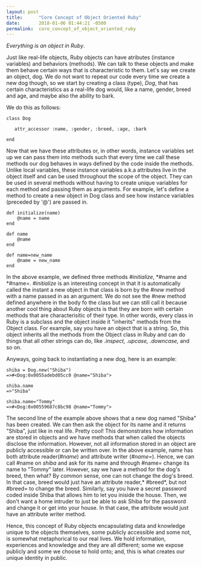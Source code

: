 ```yaml
---
layout: post
title:      "Core Concept of Object Oriented Ruby"
date:       2018-01-06 01:44:21 -0500
permalink:  core_concept_of_object_oriented_ruby
---
```


*Everything is an object in Ruby*. 

Just like real-life objects, Ruby objects can have atributes (instance variables) and behaviors (methods). We can talk to these objects and make them behave certain ways that is characteristic to them. Let's say we create an object, dog. We do not want to repeat our code every time we create a new dog though, so we start by creating a class (type), *Dog*, that has certain characteristics as a real-life dog would, like a name, gender, breed and age, and maybe also the ability to bark. 

We do this as follows:
```
class Dog

   attr_accessor :name, :gender, :breed, :age, :bark

end
```
Now that we have these attributes or, in other words, instance variables set up we can pass them into methods such that every time we call these methods our dog behaves in ways defined by the code inside the methods. Unlike local variables, these instance variables a.k.a attributes live in the object itself and can be used throughout the scope of the object. They can be used in several methods without having to create unique variables for each method and passing them as  arguments. For example, let's define a method to create a new object in Dog class and see how instance variables (preceded by '@') are passed in.

```
def initialize(name)
    @name = name
end

def name
    @name
end		

def name=new_name
    @name = new_name
end
```
In the above example, we defined three methods *#initialize*, *#name and *#name=. *#initialize* is an interesting concept in that it is automatically called the instant a new object in that class is born  by the *#new* method with a name passed in as an argument. We do not see the #new method defined anywhere in the body fo the class but we can still call it because another cool thing about Ruby objects is that they are born with certain methods that are characterisitic of their type. In other words, every class in Ruby is a subclass and the object inside it "inherits" methods from the Object class. For example, say you have an object that is a string. So, this object inherits all the methods from the Object class in Ruby and can do things that all other strings can do, like *.inspect, .upcase, .downcase,* and so on.

Anyways, going back to instantiating a new dog, here is an example: 

```
shiba = Dog.new("Shiba")
=>#<Dog:0x0055adebd05cc0 @name="Shiba">  

shiba.name
=>"Shiba"

shiba.name="Tommy"
=>#<Dog:0x00559687c8bc98 @name="Tommy">
```


The second line of the example above shows that a new dog named "Shiba" has been created. We can then ask the object for its name and it returns "Shiba", just like in real life. Pretty cool! This demonstrates how information are stored in objects and we have methods that when called the objects disclose the information. However, not all information stored in an object are publicly accessible or can be written over. In the above example, name has both attribute reader(*#name*) and attribute writer (*#name=*). Hence, we can call #name on *shiba* and ask for its name and through #name= change its name to "Tommy" later. However, say we have a method for the dog's breed, then what? By common sense, one can not change the dog's breed.  In that case, breed would just have an attribute reader,* #breed*, but not #breed= to change the breed. Similarly, say you have a secret password coded inside Shiba that allows him to let you iniside the house. Then, we don't want a home intruder to just be able to ask Shiba for the password and change it or get into your house. In that case, the attribute would just have an attribute writer method.

Hence, this concept of Ruby objects encapsulating data and knowledge unique to the objects themselves, some publicly accessible and some not, is somewhat metaphorical to our real lives. We hold information, experiences and knowledge and they are all different; some we expose publicly and some we choose to hold onto; and, this is what creates our unique identity in public.
     




